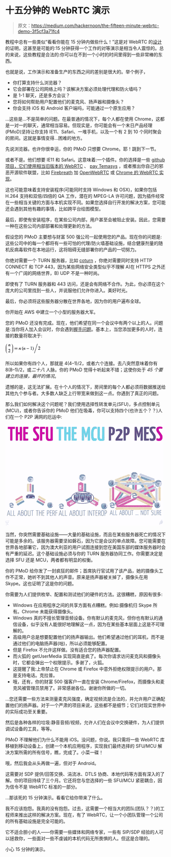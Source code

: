 # 十五分钟的 WebRTC 演示

> 原文：<https://medium.com/hackernoon/the-fifteen-minute-webrtc-demo-3f5cf3a71fc4>

教程中总有一些类似“看看你能在 15 分钟内做些什么！”这是对 WebRTC 的[设计](https://hackernoon.com/tagged/design)的证明，这甚至是可能的:15 分钟获得一个工作的对等演示是相当令人震惊的。总的来说，这些教程是合法的:你可以在不到一个小时的时间里得到一些非常棒的东西。

也就是说，工作演示和准备生产的东西之间的差别是很大的。举个例子，

*   你打算支持什么浏览器？
*   它会部署在公司网络上吗？该解决方案必须处理代理和防火墙吗？
*   是 1-1 聊天，还是多方会议？
*   您将如何帮助用户配置他们的麦克风、扬声器和摄像头？
*   你会支持 iOS 和 Android 客户端吗，可能通过一个原生应用？

…这些是…不是简单的问题。在最普通的情况下，每个人都在使用 Chrome，这都是一对一的聊天，通常相当容易。但现实是，你可能会有一个末日产品经理(PMoD)坚持让你支持 IE11、Safari、一堆手机，以及一个有 2 到 10 个同时聚会的房间。这就是事情变得…困难的地方。

先说浏览器。也许你很幸运，你的 PMoD 只想要 Chrome。耶！跳到下一节。

或者不是。他们想要 IE11 和 Safari。这意味着:一个插件。你的选择是一些 [github 项目，它们使用相当旧版本的 WebRTC](https://github.com/sarandogou/webrtc-everywhere) 、 [pay Temasys](https://skylink.io/plugin/) ，或者推出你自己的邪恶开源软件联盟，比如 [Firebreath](https://github.com/firebreath/FireBreath) 加 [OpenWebRTC](https://www.openwebrtc.org/) 或 [Chrome 的 WebRTC 实现](https://webrtc.org/native-code/)。

这也可能意味着支持安装程序(可能同时支持 Windows 和 OSX)，如果你包括 H.264 支持和双倍/四倍的 QA 工作，潜在的 MPEG-LA 许可问题，因为插件经常在一些相当关键的方面与本机实现不同。如果您选择自行开发的解决方案，您可能还会遇到其他有趣的事情，比如跨平台绘图模型。

最后，即使有安装程序，在某些公司内部，用户甚至会被阻止安装。因此，您需要一种在这些公司内部部署和处理更新的方法。

假设您的 PMoD 主要想与财富 500 强公司一起使用您的产品。现在你的问题是:这些公司中的每一个都将有一些可怕的代理/防火墙基础设施，结合健康剂量的随机反病毒软件在本地运行，这将阻碍无缝部署你的产品的一切努力。

你绝对需要一个 TURN 服务器，比如 [coturn](https://github.com/coturn/coturn) ，你绝对需要同时支持 HTTP CONNECT 和 TCP 443，因为某些网络安全类型似乎不理解 A)在 HTTPS 之外还有一个广阔的网络世界，B) UDP 不是一种时尚。

即使有了 TURN 服务器和 443 访问，还是会有网络不合作。为此，你必须在这个庞大的公司里找到一些人，并说服他们允许你进入。美好时光。

最后，你必须将这些服务器分散在世界各地，因为你的用户遍布全球。

你开始在 AWS 中建立一个小型的服务器大军。

您的 PMoD 还没有完成。现在，他们希望在同一个会议中有两个以上的人。问题是:当你将人加入会议时，你会遇到[握手问题](http://mathworld.wolfram.com/HandshakeProblem.html)。基本上，当您添加更多的人时，连接的数量将取决于:

![](img/e0d37375180dfa87fa619eeba3613585.png)

所以如果你有四个人，那就是 4(4–1)/2，或者六个连接。去八突然意味着你有 8(8–1)/2，或*二十八* 人脉。你的 PMoD 觉得十听起来不错；这使你处于 *45 个要建立的连接，最坏的情况*。

遗憾的是，这无法扩展。在十个人的情况下，房间里的每个人都必须将数据推送给其他九个参与者。大多数人缺乏上行带宽来做到这一点。你遇到了真正的问题。

那么我们如何解决这个问题呢？我们使用选择性转发单元(SFU)，多点控制单元(MCU)，或者你告诉你的 PMoD 他们在吸毒，你可以支持四个(也许五个？？)人们在一个 P2P 满网的厄运中:

![](img/4295f5637cc2b123ed3ee90b9d6762f5.png)

当然，你突然需要基础设施——大量的基础设施，而且在某些服务器死亡的情况下可能是多余的。该服务器需要坚如磐石，因为它是会议的单点故障。您可能需要在世界各地部署它，因为澳大利亚的用户试图连接到您在美国东部的媒体服务器时会有严重的延迟。这个基础设施必须与你的 TURN 服务器协同工作。你需要决定是选择 SFU 还是 MCU，两者都有明显的权衡。

你的 PMoD 给你发了一封疯狂的邮件；首席执行官试用了该产品，她的摄像头工作不正常，她听不到其他人的声音。原来是扬声器被关掉了，摄像头在用 Skype。这也证明了这是你的问题。

你需要为人们提供枚举、配置和测试他们的硬件的方法。这很糟糕，原因有很多:

*   Windows 在应用程序之间的共享方面有点糟糕。例如:摄像机归 Skype 所有。Chrome 未能获得摄像头。
*   Windows 真的不擅长管理音频设备。你有默认的麦克风，但你也有默认的通信设备，似乎没有人能很好地理解这一点，因为在某些基本层面上这是不可理解的。
*   高级用户总是想要配置他们的扬声器输出。他们希望通过他们的耳机，而不是通过他们的电脑扬声器(咄)，所以必须能够配置。
*   但是 Firefox 不允许这样做。没有适合您的扬声器配置。
*   而火狐的 getUserMedia 实现简直是疯了。每次你请求访问麦克风和摄像头时，它都会弹出一个权限提示。多谢了，火狐。
*   这提醒了我:上帝禁止在 Chrome 或 Firefox 中意外拒绝权限提示的用户。那是支持电话。克拉普。
*   哦，还有，你的财富 500 强客户一直在安装 Chrome/Firefox，而摄像头和麦克风被管理员禁用了。非常感谢各位。谢谢你所做的一切。

…您还需要一些方法来测量麦克风强度，确定视频流是合法的，并允许用户正确配置他们的扬声器。对于一个严肃的项目来说，这些都不是细节；它们对现实世界中的实际成功至关重要。

然后是各种各样的垃圾:静音音频/视频，允许人们在会议中交换硬件，为人们提供调试设备的工具，等等。

PMoD 不理解他们为什么不能用 iOS。没问题，你说。我只需将一些 WebRTC 库移植到移动设备上，创建一个本机应用程序，实现我们最终选择的 SFU/MCU 解决方案所需的所有信号，瞧，完成了。小菜一碟！

哦，然后我会从头再做一遍，但对于 Android。

这需要对 SDP 提供/回答交换、涓流冰、DTLS 协商、本地代码等方面有深入的了解。你的项目持续了三个月。它还将您与您选择的一些 SFU/MCU 紧密耦合，因为信令不是 WebRTC 标准的一部分。

…那该死的 15 分钟演示。看看它给你带来了什么。

我不应该抱怨。我真的没有抱怨。过去，这需要一个相当大的团队(团队？？)的工程师来推出这样的解决方案。现在，有了 WebRTC，让一个小团队管理一个公司的所有基础设施是完全可能的。

它不适合胆小的人——你需要一些媒体和网络专家，一些有 SIP/SDP 经验的人可以拯救你，一些面对一些不虔诚的本机代码无所畏惧的人。但这是合理的。

小心 15 分钟的演示。